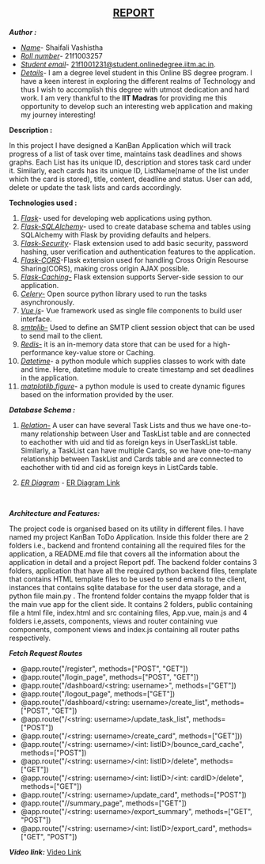 <u><h2 align="center">REPORT</h1></u>

***Author :***
- *<u>Name</u>*- Shaifali Vashistha
- *<u>Roll number</u>*- 21f1003257
- *<u>Student email</u>*- 21f1001231@student.onlinedegree.iitm.ac.in. 
- *<u>Details</u>*- I am a degree level student in this Online BS degree program. I have a keen interest in exploring the different realms of Technology and thus I wish to accomplish this degree with utmost dedication and hard work. I am very thankful to the **IIT Madras** for providing me this opportunity to develop such an interesting web application and making my journey interesting! 

**Description :**

In this project I have designed a KanBan Application which will track progress of a list of task over time, maintains task deadlines and shows graphs. Each List has its unique ID, description and stores task card under it. Similarly, each cards has its unique ID, ListName(name of the list  under which the card is stored), title, content, deadline and status. User can add, delete or update the task lists and cards accordingly.

**Technologies used :**
1. *<u>Flask</u>*- used for developing web applications using python.
2. *<u>Flask-SQLAlchemy</u>*- used to create database schema and tables using SQLAlchemy with Flask by providing defaults and helpers.
3. *<u>Flask-Security</u>*- Flask extension used to add basic security, password hashing, user verification and authentication features to the application.
4. *<u>Flask-CORS</u>*-Flask extension used for handling Cross Origin Resourse Sharing(CORS), making cross origin AJAX possible. 
5. *<u>Flask-Caching-</u>* Flask extension supports Server-side session to our application.
6. *<u>Celery-</u>* Open source python library used to run the tasks asynchronously. 
7. *<u>Vue js</u>*- Vue framework used as single file components to build user interface.
8. *<u>smtplib-</u>* Used to define an SMTP client session object that can be used to send mail to the client.
9. *<u>Redis-</u>* it is an in-memory data store that can be used for a high-performance key-value store or Caching.
10. *<u>Datetime</u>*- a python module which supplies classes to work with date and time. Here, datetime module to create timestamp and set deadlines in the application.
11. *<u>matplotlib.figure</u>*- a python module is used to create dynamic figures based on the information provided by the user.

***Database Schema :***

1. *<u>Relation-</u>* A user can have several Task Lists and thus we have one-to-many relationship between User and TaskList table and are connected to eachother with uid and tid as foreign keys in UserTaskList table. Similarly, a TaskList can have multiple Cards, so we have one-to-many relationship between TaskList and Cards table and are connected to eachother with tid and cid as foreign keys in ListCards table. 

2. *<u>ER Diagram</u>* - [ER Diagram Link]()

<br>

***Architecture and Features:***

The project code is organised based on its utility in different files. I have named my project KanBan ToDo Application. Inside this folder there are 2 folders i.e., backend and frontend containing all the required files for the application, a README.md file that covers all the information about the application in detail and a project Report pdf. The backend folder contains 3 folders, application that have all the required python backend files, template that contains HTML template files to be used to send emails to the client, instances that contains sqlite database for the user data storage, and a python file main.py . The frontend folder contains the myapp folder that is the main vue app for the client side. It contains 2 folders, public containing file a html file, index.html and src containing files, App.vue, main.js and 4 folders i.e,assets, components, views and router containing vue components, component views and index.js containing all router paths respectively.

***Fetch Request Routes***

- @app.route("/register", methods=["POST", "GET"])
- @app.route("/login_page", methods=["POST", "GET"])
- @app.route("/dashboard/<string: username>", methods=["GET"])
- @app.route("/logout_page", methods=["GET"])
- @app.route("/dashboard/<string: username>/create_list", methods=["POST", "GET"])
- @app.route("/<string: username>/update_task_list", methods=["POST"])
- @app.route("/<string: username>/create_card", methods=["GET"]))
- @app.route("/<string: username>/<int: listID>/bounce_card_cache", methods=["POST"])
- @app.route("/<string: username>/<int: listID>/delete", methods=["GET"])
- @app.route("/<string: username>/<int: listID>/<int: cardID>/delete", methods=["GET"])
- @app.route("/<string: username>/update_card", methods=["POST"])
- @app.route("/<string :username>/summary_page", methods=["GET"])
- @app.route("/<string: username>/export_summary", methods=["GET", "POST"])
- @app.route("/<string: username>/<int: listID>/export_card", methods=["GET", "POST"])


***Video link:*** [Video Link]()